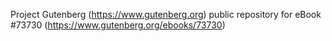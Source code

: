 Project Gutenberg (https://www.gutenberg.org) public repository for
eBook #73730 (https://www.gutenberg.org/ebooks/73730)
